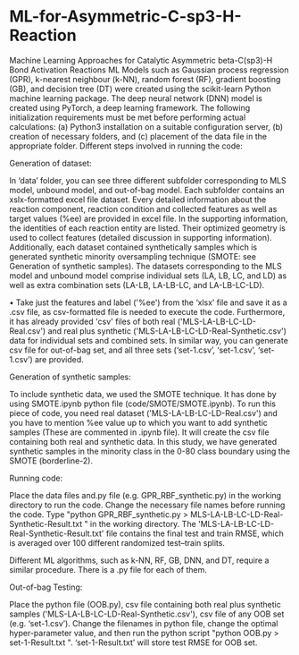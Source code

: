 # ML-for-Asymmetric-C-sp3-H-Reaction
Machine Learning Approaches for Catalytic Asymmetric beta-C(sp3)-H Bond Activation Reactions
ML Models such as Gaussian process regression (GPR), k-nearest neighbour (k-NN), random forest (RF), gradient boosting (GB), and decision tree (DT) were created using the scikit-learn Python machine learning package. The deep neural network (DNN) model is created using PyTorch, a deep learning framework. The following initialization requirements must be met before performing actual calculations: (a) Python3 installation on a suitable configuration server, (b) creation of necessary folders, and (c) placement of the data file in the appropriate folder. Different steps involved in running the code:

Generation of dataset:

In ‘data’ folder, you can see three different subfolder corresponding to MLS model, unbound model, and out-of-bag model. Each subfolder contains an xslx-formatted excel file dataset. Every detailed information about the reaction component, reaction condition and collected features as well as target values (%ee) are provided in excel file. In the supporting information, the identities of each reaction entity are listed. Their optimized geometry is used to collect features (detailed discussion in supporting information). Additionally, each dataset contained synthetically samples which is generated synthetic minority oversampling technique (SMOTE: see Generation of synthetic samples). The datasets corresponding to the MLS model and unbound model comprise individual sets (LA, LB, LC, and LD) as well as extra combination sets (LA-LB, LA-LB-LC, and LA-LB-LC-LD). 

•	Take just the features and label ('%ee') from the ‘xlsx’ file and save it as a .csv file, as csv-formatted file is needed to execute the code. Furthermore, it has already provided 'csv' files of both real ('MLS-LA-LB-LC-LD-Real.csv') and real plus synthetic ('MLS-LA-LB-LC-LD-Real-Synthetic.csv') data for individual sets and combined sets. In similar way, you can generate csv file for out-of-bag set, and all three sets (‘set-1.csv’, ‘set-1.csv’, ‘set-1.csv’) are provided.

Generation of synthetic samples:

To include synthetic data, we used the SMOTE technique. It has done by using SMOTE.ipynb python file (code/SMOTE/SMOTE.ipynb).  To run this piece of code, you need real dataset ('MLS-LA-LB-LC-LD-Real.csv') and you have to mention %ee value up to which you want to add synthetic samples (These are commented in .ipynb file). It will create the csv file containing both real and synthetic data. In this study, we have generated synthetic samples in the minority class in the 0-80 class boundary using the SMOTE (borderline-2).

Running code:

Place the data files and.py file (e.g. GPR_RBF_synthetic.py) in the working directory to run the code. Change the necessary file names before running the code. Type "python GPR_RBF_synthetic.py > MLS-LA-LB-LC-LD-Real-Synthetic-Result.txt " in the working directory. The 'MLS-LA-LB-LC-LD-Real-Synthetic-Result.txt' file contains the final test and train RMSE, which is averaged over 100 different randomized test–train splits.

Different ML algorithms, such as k-NN, RF, GB, DNN, and DT, require a similar procedure. There is a .py file for each of them.

Out-of-bag Testing:

Place the python file (OOB.py), csv file containing both real plus synthetic samples ('MLS-LA-LB-LC-LD-Real-Synthetic.csv'), csv file of any OOB set (e.g. ‘set-1.csv’). Change the filenames in python file, change the optimal hyper-parameter value, and then run the python script "python OOB.py > set-1-Result.txt ". ‘set-1-Result.txt’ will store test RMSE for OOB set.
